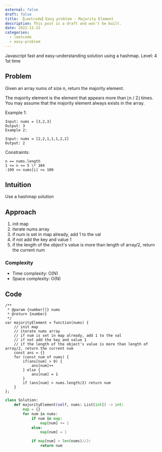 ```yaml
---
external: false
draft: false
title: 【Leetcode】Easy problem - Majority Element
description: This post is a draft and won't be built.
date: 2022-11-22
categories:
  - leetcode
  - easy-problem
---
```


Javascript fast and easy-understanding solution using a hashmap.
Level: 4
1st time

## Problem

Given an array nums of size n, return the majority element.

The majority element is the element that appears more than ⌊n / 2⌋ times. You may assume that the majority element always exists in the array.

Example 1:

```
Input: nums = [3,2,3]
Output: 3
Example 2:

Input: nums = [2,2,1,1,1,2,2]
Output: 2
```

Constraints:

```
n == nums.length
1 <= n <= 5 \* 104
-109 <= nums[i] <= 109
```

## Intuition

Use a hashmap solution

## Approach

1. init map
2. iterate nums array
3. if num is set in map already, add 1 to the val
4. if not add the key and value 1
5. if the length of the object's value is more than length of array/2, return the current num

### Complexity

- Time complexity:
  O(N)
- Space complexity:
  O(N)

## Code

```
/**
 * @param {number[]} nums
 * @return {number}
 */
var majorityElement = function(nums) {
    // init map
    // iterate nums array
    // if num is set in map already, add 1 to the val
    // if not add the key and value 1
    // if the length of the object's value is more than length of array/2, return the current num
    const ans = {}
    for (const num of nums) {
        if(ans[num] > 0) {
            ans[num]++
        } else {
            ans[num] = 1
        }
        if (ans[num] > nums.length/2) return num
    }
};
```

```python
class Solution:
    def majorityElement(self, nums: List[int]) -> int:
        map = {}
        for num in nums:
            if num in map:
                map[num] += 1
            else:
                map[num] = 1

            if map[num] > len(nums)//2:
                return num
```
